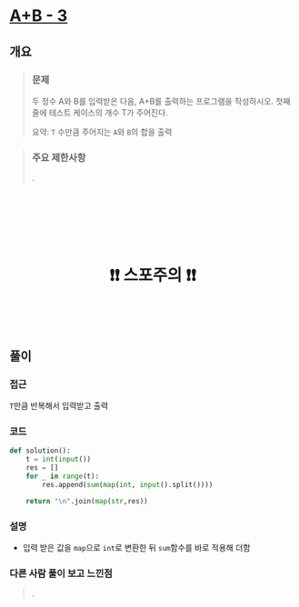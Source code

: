 # [A+B - 3](https://www.acmicpc.net/problem/10950)

## 개요
> ### 문제
> 두 정수 A와 B를 입력받은 다음, A+B를 출력하는 프로그램을 작성하시오.
> 첫째 줄에 테스트 케이스의 개수 T가 주어진다.
>
> 요약: `T` 수만큼 주어지는 `A`와 `B`의 합을 출력

> ### 주요 제한사항
> .

<h1 align="center"><br><br><br>❗️❗️ 스포주의 ❗️❗️<br><br><br></h1>

## 풀이
### 접근
`T`만큼 반복해서 입력받고 출력

### 코드
```python
def solution():
    t = int(input())
    res = []
    for _ in range(t):
        res.append(sum(map(int, input().split())))

    return "\n".join(map(str,res))
```

### 설명
- 입력 받은 값을 `map`으로 `int`로 변환한 뒤 `sum`함수를 바로 적용해 더함

### 다른 사람 풀이 보고 느낀점
> .